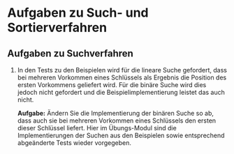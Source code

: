 # Aufgaben zu Such- und Sortierverfahren

## Aufgaben zu Suchverfahren

1. In den Tests zu den Beispielen wird für die lineare Suche gefordert,
   dass bei mehreren Vorkommen eines Schlüssels als Ergebnis die Position des ersten Vorkommens geliefert wird.
   Für die binäre Suche wird dies jedoch nicht gefordert und die Beispielimplementierung leistet das auch nicht.

   **Aufgabe:**
   Ändern Sie die Implementierung der binären Suche so ab, dass auch sie bei mehreren Vorkommen eines Schlüssels
   den ersten dieser Schlüssel liefert.
   Hier im Übungs-Modul sind die Implementierungen der Suchen aus den Beispielen sowie
   entsprechend abgeänderte Tests wieder vorgegeben.
